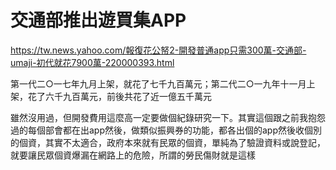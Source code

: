 # 交通部推出遊買集APP
https://tw.news.yahoo.com/報復花公帑2-開發普通app只需300萬-交通部-umaji-初代就花7900萬-220000393.html

第一代二○一七年九月上架，就花了七千九百萬元；第二代二○一九年十一月上架，花了六千九百萬元，前後共花了近一億五千萬元

雖然沒用過，但開發費用這麼高一定要做個紀錄研究一下。其實這個跟之前我抱怨過的每個部會都在出app然後，做類似振興券的功能，都各出個的app然後收個別的個資，其實不太適合，政府本來就有民眾的個資，單純為了驗證資料或說登記，就要讓民眾個資爆漏在網路上的危險，所謂的勞民傷財就是這樣